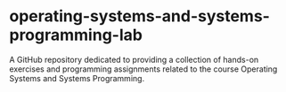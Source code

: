# operating-systems-and-systems-programming-lab
A GitHub repository dedicated to providing a collection of hands-on exercises and programming assignments related to the course Operating Systems and Systems Programming.
